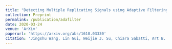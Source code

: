 ```yaml
---
title: "Detecting Multiple Replicating Signals using Adaptive Filtering Procedures"
collection: Preprint
permalink: /publication/adafilter
date: 2020-03-24
venue: 'ArXiv'
paperurl: 'https://arxiv.org/abs/1610.03330'
citation: 'Jingshu Wang, Lin Gui, Weijie J. Su, Chiara Sabatti, Art B. Owen (2020). Detecting Multiple Replicating Signals using Adaptive Filtering Procedures. ArXiv.'
---
```

